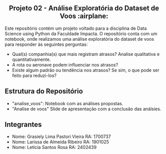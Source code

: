 <h2 align="center">Projeto 02 - Análise Exploratória do Dataset de Voos :airplane:</h2>

<p>Este repositório contém um projeto voltado para a disciplina de Data Science using Python da Faculdade Impacta. 
O repositório conta com um notebook, onde realizamos uma análise exploratória do dataset de voos para responder às seguintes perguntas:</p>

- Qual(s) companhia(s) que mais registram atrasos? Analise qualitativa e quantitativamente.
- A rota ou aeronave podem influenciar nos atrasos?
- Existe algum padrão ou tendência nos atrasos? Se sim, o que pode ser feito para reduzi-los?

## Estrutura do Repositório
- "analise_voos": Notebook com as análises propostas.
- "Analise de voos" Slide de apresentação com a conclusão das análsies.

## Integrantes
- Nome: Grasiely Lima Pastori Vieira		RA: 1700737
- Nome: Larissa de Almeida Ribeiro		RA: 1901025
- Nome: Leticia Santos Rosa			RA: 2402439 
 
